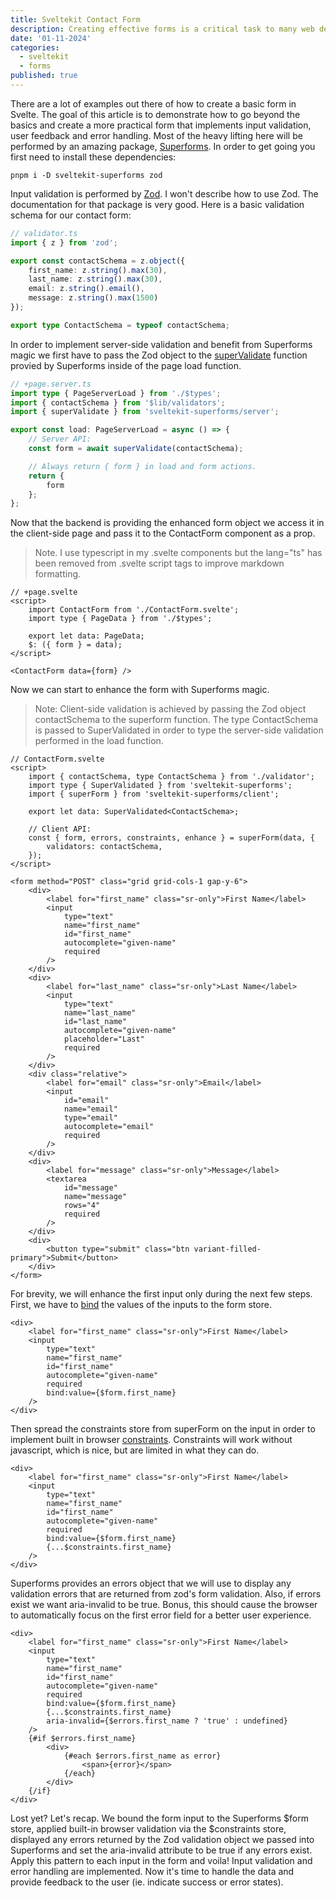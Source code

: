 ```yaml
---
title: Sveltekit Contact Form
description: Creating effective forms is a critical task to many web development project. This article will describe one method to create a contact form in Sveltekit that provides essential features such as form validation, error handling and user feedback.
date: '01-11-2024'
categories:
  - sveltekit
  - forms
published: true
---
```


There are a lot of examples out there of how to create a basic form in Svelte. The goal of this article is to demonstrate how to go beyond the basics and create a more practical form that implements input validation, user feedback and error handling. Most of the heavy lifting here will be performed by an amazing package, [Superforms](https://superforms.rocks/). In order to get going you first need to install these dependencies: 

```
pnpm i -D sveltekit-superforms zod
```

Input validation is performed by [Zod](https://zod.dev/). I won't describe how to use Zod. The documentation for that package is very good. Here is a basic validation schema for our contact form: 

```ts
// validator.ts
import { z } from 'zod';

export const contactSchema = z.object({
	first_name: z.string().max(30),
	last_name: z.string().max(30),
	email: z.string().email(),
	message: z.string().max(1500)
});

export type ContactSchema = typeof contactSchema;
```

In order to implement server-side validation and benefit from Superforms magic we first have to pass the Zod object to the [superValidate](https://superforms.rocks/get-started/#initializing-the-form-in-the-load-function) function provied by Superforms inside of the page load function.

```ts
// +page.server.ts
import type { PageServerLoad } from './$types';
import { contactSchema } from '$lib/validators';
import { superValidate } from 'sveltekit-superforms/server';

export const load: PageServerLoad = async () => {
	// Server API:
	const form = await superValidate(contactSchema);

	// Always return { form } in load and form actions.
	return {
		form
	};
};
```

Now that the backend is providing the enhanced form object we access it in the client-side page and pass it to the ContactForm component as a prop.

> Note. I use typescript in my .svelte components but the lang="ts" has been removed from .svelte script tags to improve markdown formatting.

```svelte
// +page.svelte
<script>
	import ContactForm from './ContactForm.svelte';
	import type { PageData } from './$types';

	export let data: PageData;
	$: ({ form } = data);
</script>

<ContactForm data={form} />
```

Now we can start to enhance the form with Superforms magic.

> Note: Client-side validation is achieved by passing the Zod object contactSchema to the superform function. The type ContactSchema is passed to SuperValidated in order to type the server-side validation performed in the load function.

```svelte
// ContactForm.svelte
<script>
	import { contactSchema, type ContactSchema } from './validator';
	import type { SuperValidated } from 'sveltekit-superforms';
	import { superForm } from 'sveltekit-superforms/client';

	export let data: SuperValidated<ContactSchema>;

	// Client API:
	const { form, errors, constraints, enhance } = superForm(data, {
		validators: contactSchema,
	});
</script>

<form method="POST" class="grid grid-cols-1 gap-y-6">
	<div>
		<label for="first_name" class="sr-only">First Name</label>
		<input
			type="text"
			name="first_name"
			id="first_name"
			autocomplete="given-name"
			required
		/>
	</div>
	<div>
		<label for="last_name" class="sr-only">Last Name</label>
		<input
			type="text"
			name="last_name"
			id="last_name"
			autocomplete="given-name"
			placeholder="Last"
			required
		/>
	</div>
	<div class="relative">
		<label for="email" class="sr-only">Email</label>
		<input
			id="email"
			name="email"
			type="email"
			autocomplete="email"
			required
		/>
	</div>
	<div>
		<label for="message" class="sr-only">Message</label>
		<textarea
			id="message"
			name="message"
			rows="4"
			required
		/>
	</div>
	<div>
		<button type="submit" class="btn variant-filled-primary">Submit</button>
	</div>
</form>
```

For brevity, we will enhance the first input only during the next few steps. First, we have to [bind](https://svelte.dev/docs/element-directives#bind-property) the values of the inputs to the form store. 

```svelte
<div>
	<label for="first_name" class="sr-only">First Name</label>
	<input
		type="text"
		name="first_name"
		id="first_name"
		autocomplete="given-name"
		required
		bind:value={$form.first_name}
	/>
</div>
```

Then spread the constraints store from superForm on the input in order to implement built in browser [constraints](https://superforms.rocks/concepts/client-validation/#constraints). Constraints will work without javascript, which is nice, but are limited in what they can do. 

```svelte
<div>
	<label for="first_name" class="sr-only">First Name</label>
	<input
		type="text"
		name="first_name"
		id="first_name"
		autocomplete="given-name"
		required
		bind:value={$form.first_name}
		{...$constraints.first_name}
	/>
</div>
```

Superforms provides an errors object that we will use to display any validation errors that are returned from zod's form validation. Also, if errors exist we want aria-invalid to be true. Bonus, this should cause the browser to automatically focus on the first error field for a better user experience. 

```svelte
<div>
	<label for="first_name" class="sr-only">First Name</label>
	<input
		type="text"
		name="first_name"
		id="first_name"
		autocomplete="given-name"
		required
		bind:value={$form.first_name}
		{...$constraints.first_name}
		aria-invalid={$errors.first_name ? 'true' : undefined}
	/>
	{#if $errors.first_name}
		<div>
			{#each $errors.first_name as error}
				<span>{error}</span>
			{/each}
		</div>
	{/if}
</div>
```

Lost yet? Let's recap. We bound the form input to the Superforms $form store, applied built-in browser validation via the $constraints store, displayed any errors returned by the Zod validation object we passed into Superforms and set the aria-invalid attribute to be true if any errors exist. Apply this pattern to each input in the form and voila! Input validation and error handling are implemented. Now it's time to handle the data and provide feedback to the user (ie. indicate success or error states). 


